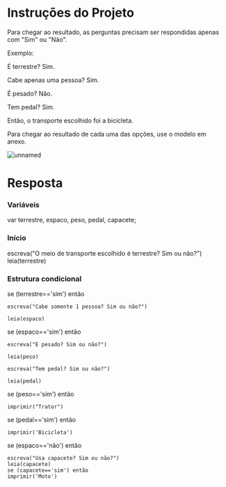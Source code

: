 # **Instruções do Projeto**
Para chegar ao resultado, as perguntas precisam ser respondidas apenas com "Sim" ou "Não".

Exemplo:

É terrestre? Sim.

Cabe apenas uma pessoa? Sim.

É pesado? Não.

Tem pedal? Sim.

Então, o transporte escolhido foi a bicicleta.

Para chegar ao resultado de cada uma das opções, use o modelo em anexo.

![unnamed](https://github.com/Kimitayo/softex_formacao_acelerada_backend/assets/84105466/aa0b1543-d464-46f7-a511-e78da30e6671)

# **Resposta**
### Variáveis
var terrestre, espaco, peso, pedal, capacete;

### Início
escreva("O meio de transporte escolhido é terrestre? Sim ou não?")
leia(terrestre)

### Estrutura condicional
se (terrestre=='sim') então

    escreva("Cabe somente 1 pessoa? Sim ou não?")
    
    leia(espaco)
    

se (espaco=='sim') então

    escreva("É pesado? Sim ou não?")
    
    leia(peso)
    
    escreva("Tem pedal? Sim ou não?")
    
    leia(pedal)
    

se (peso=='sim') então

    imprimir("Trator")
    

se (pedal=='sim') então

    imprimir('Bicicleta')
    

se (espaco=='não') então

    escreva("Usa capacete? Sim ou não?")
    leia(capacete)
    se (capacete=='sim') então
    imprimir('Moto')
    
